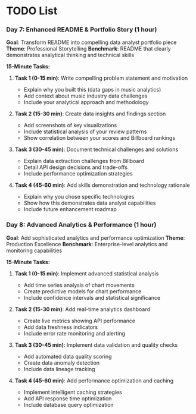 # TODO List

### **Day 7: Enhanced README & Portfolio Story (1 hour)**
**Goal**: Transform README into compelling data analyst portfolio piece
**Theme**: Professional Storytelling
**Benchmark**: README that clearly demonstrates analytical thinking and technical skills

**15-Minute Tasks:**
1. **Task 1 (0-15 min)**: Write compelling problem statement and motivation
   - Explain why you built this (data gaps in music analytics)
   - Add context about music industry data challenges
   - Include your analytical approach and methodology

2. **Task 2 (15-30 min)**: Create data insights and findings section
   - Add screenshots of key visualizations
   - Include statistical analysis of your review patterns
   - Show correlation between your scores and Billboard rankings

3. **Task 3 (30-45 min)**: Document technical challenges and solutions
   - Explain data extraction challenges from Billboard
   - Detail API design decisions and trade-offs
   - Include performance optimization strategies

4. **Task 4 (45-60 min)**: Add skills demonstration and technology rationale
   - Explain why you chose specific technologies
   - Show how this demonstrates data analyst capabilities
   - Include future enhancement roadmap

### **Day 8: Advanced Analytics & Performance (1 hour)**
**Goal**: Add sophisticated analytics and performance optimization
**Theme**: Production Excellence
**Benchmark**: Enterprise-level analytics and monitoring capabilities

**15-Minute Tasks:**
1. **Task 1 (0-15 min)**: Implement advanced statistical analysis
   - Add time series analysis of chart movements
   - Create predictive models for chart performance
   - Include confidence intervals and statistical significance

2. **Task 2 (15-30 min)**: Add real-time analytics dashboard
   - Create live metrics showing API performance
   - Add data freshness indicators
   - Include error rate monitoring and alerting

3. **Task 3 (30-45 min)**: Implement data validation and quality checks
   - Add automated data quality scoring
   - Create data anomaly detection
   - Include data lineage tracking

4. **Task 4 (45-60 min)**: Add performance optimization and caching
   - Implement intelligent caching strategies
   - Add API response time optimization
   - Include database query optimization

